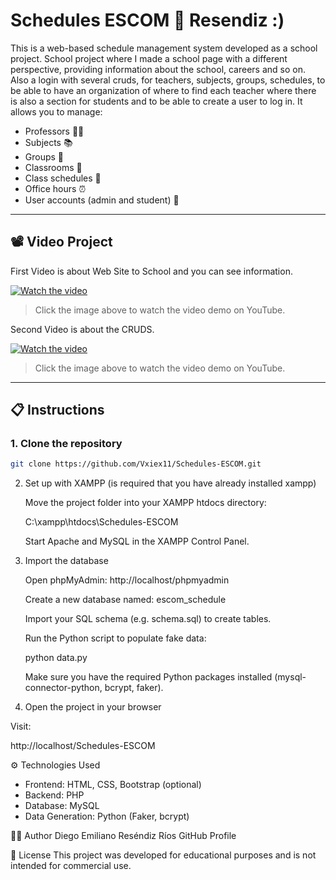 # Schedules ESCOM 🏫 Resendiz :)

This is a web-based schedule management system developed as a school project. School project where I made a school page with a different perspective, providing information about the school, careers and so on. Also a login with several cruds, for teachers, subjects, groups, schedules, to be able to have an organization of where to find each teacher where there is also a section for students and to be able to create a user to log in. It allows you to manage:

- Professors 👨‍🏫
- Subjects 📚
- Groups 👥
- Classrooms 🏫
- Class schedules 📅
- Office hours ⏰
- User accounts (admin and student) 🔐

---

## 📽️ Video Project 

First Video is about Web Site to School and you can see information.

[![Watch the video](https://youtu.be/QXSKSeded_E.jpg)](https://youtu.be/QXSKSeded_E)
> Click the image above to watch the video demo on YouTube.

Second Video is about the CRUDS.

[![Watch the video](https://youtu.be/G7P2f-H0tUI.jpg)](https://youtu.be/G7P2f-H0tUI)
> Click the image above to watch the video demo on YouTube.

---

## 📋 Instructions

### 1. Clone the repository

```bash
git clone https://github.com/Vxiex11/Schedules-ESCOM.git
```
2. Set up with XAMPP (is required that you have already installed xampp)

    Move the project folder into your XAMPP htdocs directory:

    C:\xampp\htdocs\Schedules-ESCOM

    Start Apache and MySQL in the XAMPP Control Panel.

3. Import the database

    Open phpMyAdmin:
    http://localhost/phpmyadmin

    Create a new database named: escom_schedule

    Import your SQL schema (e.g. schema.sql) to create tables.

    Run the Python script to populate fake data:

    python data.py

    Make sure you have the required Python packages installed (mysql-connector-python, bcrypt, faker).

4. Open the project in your browser

Visit:

http://localhost/Schedules-ESCOM

⚙️ Technologies Used

- Frontend: HTML, CSS, Bootstrap (optional)
- Backend: PHP
- Database: MySQL
- Data Generation: Python (Faker, bcrypt)

👨‍💻 Author
Diego Emiliano Reséndiz Ríos
GitHub Profile

📄 License
This project was developed for educational purposes and is not intended for commercial use.

